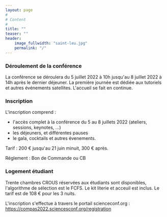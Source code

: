 ```yaml
---
layout: page
#
# Content
#
title: ""
teaser: ""
header:
    image_fullwidth: "saint-leu.jpg"
    permalink: "/"
---
```



### **Déroulement de la conférence**
La conférence se déroulera du 5 juillet 2022 à 10h jusqu'au 8 juillet 2022 à 14h après le dernier déjeuner. La première journée est dédiée aux tutoriels et autres événements satellites. L'accueil se fait en continue.


### **Inscription**

L'inscription comprend :
  * l'accès complet à la conférence du 5 au 8 juillets 2022 (ateliers, sessions, keynotes, ...)
  * les déjeuners, et différentes pauses
  * le gala, cocktails et autres évenements.
  
Tarif : 200 € jusqu'au 21 juin minuit, 300 € après.

Réglement : Bon de Commande ou CB

### **Logement étudiant**
Trente chambres CROUS réservées aux étudiants sont disponibles, l'algorithme de sélection est le FCFS. Le kit literie et acceuil est inclus. Le tarif est de 108 € pour les 3 nuits.

L'inscription s'effectue à travers le portail scienceconf.org : <https://compas2022.sciencesconf.org/registration>


